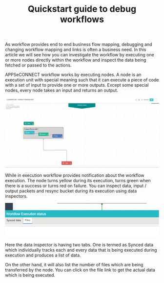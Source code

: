 ﻿---
title: "Quickstart guide to debug workflows"
toc: true
tag: developers
category: "Workflow"
weight: 7
menus: 
    quickstartworkflow:
        icon: fa fa-link
        title: "Debugging" 
        identifier: packagingworkflow
---
As workflow provides end to end business flow mapping, debugging and changing workflow mapping and links is often a business need. In this article we will see how you can investigate the workflow by executing one or more nodes directly within the workflow and inspect the data being fetched or passed to the actions.

APPSeCONNECT workflow works by executing nodes. A node is an execution unit with special meaning such that it can execute a piece of code with a set of input  to provide one or more outputs. 
Except some special nodes, every node takes an input and returns an output.

![Data Inspector Workflow](/staticfiles/workflow-management/media/data-inspector-workflow.PNG)

While in execution workflow provides notification about the workflow execution. The node turns yellow during its 
execution, turns green when there is a success or turns red on failure. You can inspect data, input / output packets 
and resync bucket during its execution using data inspectors. 

![Data Inspector Files](/staticfiles/workflow-management/media/data-inspector-files.PNG)

Here the data inspector is having two tabs. One is termed as Synced data which individually tracks each and 
every data that is being executed during execution and produces a list of data. 

On the other hand, it will also list the number of files which are being transferred by the node. You can click 
on the file link to get the actual data which is being executed. 
